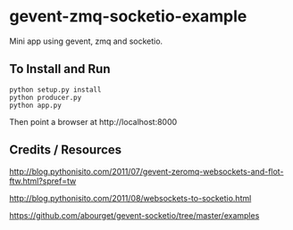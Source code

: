 gevent-zmq-socketio-example
========================

Mini app using gevent, zmq and socketio.


To Install and Run
------------------

    python setup.py install
    python producer.py
    python app.py

Then point a browser at http://localhost:8000


Credits / Resources
-------------------

http://blog.pythonisito.com/2011/07/gevent-zeromq-websockets-and-flot-ftw.html?spref=tw

http://blog.pythonisito.com/2011/08/websockets-to-socketio.html

https://github.com/abourget/gevent-socketio/tree/master/examples